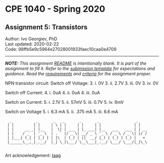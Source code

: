 # CPE 1040 - Spring 2020

## Assignment 5: Transistors

Author: Ivo Georgiev, PhD  
Last updated: 2020-02-22  
Code: 98ffb5e9c5964e27028001933faec10caa0e4709  

---

_**NOTE:** This assignment [README](README.md) is _intentionally_ blank. It is part of the assignment to fill it. Refer to the [submission template](submission-template.md) for expectations and guidance. Read the [requirements](requirements.md) and [criteria](criteria.md) for the assignment proper._

NPN transistor circuit:
Switch off Voltage:
3. i. 0V
3. ii. 2.7V
3. iii. 0V
3. iv. 0V

Switch off Current:
4. i. 0uA
4. ii. 0uA
4. iii. 0uA

Switch on Current:
5. i. 2.1V
5. ii. 57mV
5. iii. 0.7V
5. iv. 6mV

Switch on Voltage
5. i. 6.3 mA
5. ii. .375 mA
5. iii. 6.6 mA

```
  _           _       _   _       _       _                 _    
 | |         | |     | \ | |     | |     | |               | |   
 | |     __ _| |__   |  \| | ___ | |_ ___| |__   ___   ___ | | __
 | |    / _` | '_ \  | . ` |/ _ \| __/ _ \ '_ \ / _ \ / _ \| |/ /
 | |___| (_| | |_) | | |\  | (_) | ||  __/ |_) | (_) | (_) |   < 
 |______\__,_|_.__/  |_| \_|\___/ \__\___|_.__/ \___/ \___/|_|\_\
                                                                                                                      
```
Art acknowledgement: [taag](http://patorjk.com/software/taag/)
